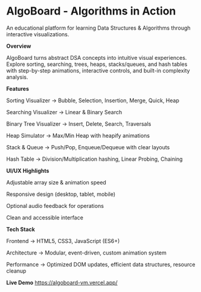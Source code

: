 # AlgoBoard - Algorithms in Action

An educational platform for learning Data Structures & Algorithms through interactive visualizations.


**Overview**

AlgoBoard turns abstract DSA concepts into intuitive visual experiences. Explore sorting, searching, trees, heaps, stacks/queues, and hash tables with step-by-step animations, interactive controls, and built-in complexity analysis.


**Features**

Sorting Visualizer → Bubble, Selection, Insertion, Merge, Quick, Heap

Searching Visualizer → Linear & Binary Search

Binary Tree Visualizer → Insert, Delete, Search, Traversals

Heap Simulator → Max/Min Heap with heapify animations

Stack & Queue → Push/Pop, Enqueue/Dequeue with clear layouts

Hash Table → Division/Multiplication hashing, Linear Probing, Chaining


**UI/UX Highlights**

Adjustable array size & animation speed

Responsive design (desktop, tablet, mobile)

Optional audio feedback for operations

Clean and accessible interface


**Tech Stack**

Frontend → HTML5, CSS3, JavaScript (ES6+)

Architecture → Modular, event-driven, custom animation system

Performance → Optimized DOM updates, efficient data structures, resource cleanup


**Live Demo**
https://algoboard-vm.vercel.app/
